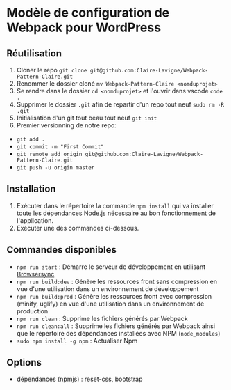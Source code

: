 # Modèle de configuration de Webpack pour WordPress

## Réutilisation
1. Cloner le repo `git clone git@github.com:Claire-Lavigne/Webpack-Pattern-Claire.git`
2. Renommer le dossier cloné `mv Webpack-Pattern-Claire <nomduprojet>`
3. Se rendre dans le dossier `cd <nomduprojet>` et l'ouvrir dans vscode `code .`
4. Supprimer le dossier `.git` afin de repartir d'un repo tout neuf `sudo rm -R .git`
5. Initialisation d'un git tout beau tout neuf `git init`
6. Premier versionning de notre repo:
  - `git add .`
  - `git commit -m "First Commit"`
  - `git remote add origin git@github.com:Claire-Lavigne/Webpack-Pattern-Claire.git`
  - `git push -u origin master`

## Installation

1. Exécuter dans le répertoire la commande `npm install` qui va installer toute les dépendances Node.js nécessaire au bon fonctionnement de l'application.
2. Exécuter une des commandes ci-dessous.

## Commandes disponibles

- `npm run start` : Démarre le serveur de développement en utilisant [Browsersync](https://www.browsersync.io/)
- `npm run build:dev` : Génère les ressources front sans compression en vue d'une utilisation dans un environnement de développement
- `npm run build:prod` : Génère les ressources front avec compression (minify, uglify) en vue d'une utilisation dans un environnement de production
- `npm run clean` : Supprime les fichiers générés par Webpack
- `npm run clean:all` : Supprime les fichiers générés par Webpack ainsi que le répertoire des dépendances installées avec NPM (`node_modules`)
- `sudo npm install -g npm` : Actualiser Npm

## Options
- dépendances (npmjs) : reset-css, bootstrap

